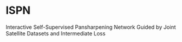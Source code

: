 # ISPN
Interactive Self-Supervised Pansharpening Network Guided by Joint Satellite Datasets and Intermediate Loss 
